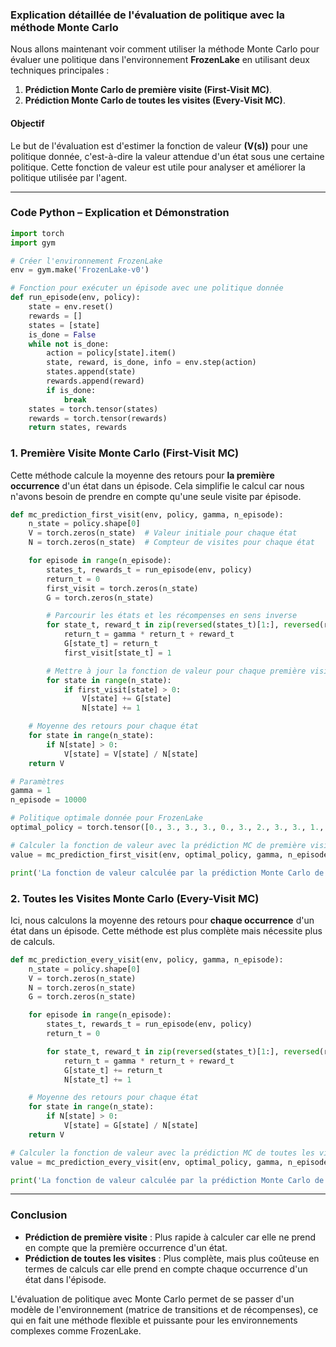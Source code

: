 ### Explication détaillée de l'évaluation de politique avec la méthode Monte Carlo

Nous allons maintenant voir comment utiliser la méthode Monte Carlo pour évaluer une politique dans l'environnement **FrozenLake** en utilisant deux techniques principales :
1. **Prédiction Monte Carlo de première visite (First-Visit MC)**.
2. **Prédiction Monte Carlo de toutes les visites (Every-Visit MC)**.

#### Objectif
Le but de l'évaluation est d'estimer la fonction de valeur **\(V(s)\)** pour une politique donnée, c'est-à-dire la valeur attendue d'un état sous une certaine politique. Cette fonction de valeur est utile pour analyser et améliorer la politique utilisée par l'agent.

---

### Code Python – Explication et Démonstration

```python
import torch
import gym

# Créer l'environnement FrozenLake
env = gym.make('FrozenLake-v0')

# Fonction pour exécuter un épisode avec une politique donnée
def run_episode(env, policy):
    state = env.reset()
    rewards = []
    states = [state]
    is_done = False
    while not is_done:
        action = policy[state].item()
        state, reward, is_done, info = env.step(action)
        states.append(state)
        rewards.append(reward)
        if is_done:
            break
    states = torch.tensor(states)
    rewards = torch.tensor(rewards)
    return states, rewards
```

### 1. **Première Visite Monte Carlo (First-Visit MC)**

Cette méthode calcule la moyenne des retours pour **la première occurrence** d'un état dans un épisode. Cela simplifie le calcul car nous n'avons besoin de prendre en compte qu'une seule visite par épisode.

```python
def mc_prediction_first_visit(env, policy, gamma, n_episode):
    n_state = policy.shape[0]
    V = torch.zeros(n_state)  # Valeur initiale pour chaque état
    N = torch.zeros(n_state)  # Compteur de visites pour chaque état

    for episode in range(n_episode):
        states_t, rewards_t = run_episode(env, policy)
        return_t = 0
        first_visit = torch.zeros(n_state)
        G = torch.zeros(n_state)

        # Parcourir les états et les récompenses en sens inverse
        for state_t, reward_t in zip(reversed(states_t)[1:], reversed(rewards_t)):
            return_t = gamma * return_t + reward_t
            G[state_t] = return_t
            first_visit[state_t] = 1

        # Mettre à jour la fonction de valeur pour chaque première visite
        for state in range(n_state):
            if first_visit[state] > 0:
                V[state] += G[state]
                N[state] += 1

    # Moyenne des retours pour chaque état
    for state in range(n_state):
        if N[state] > 0:
            V[state] = V[state] / N[state]
    return V

# Paramètres
gamma = 1
n_episode = 10000

# Politique optimale donnée pour FrozenLake
optimal_policy = torch.tensor([0., 3., 3., 3., 0., 3., 2., 3., 3., 1., 0., 3., 3., 2., 1., 3.])

# Calculer la fonction de valeur avec la prédiction MC de première visite
value = mc_prediction_first_visit(env, optimal_policy, gamma, n_episode)

print('La fonction de valeur calculée par la prédiction Monte Carlo de première visite :\n', value)
```

### 2. **Toutes les Visites Monte Carlo (Every-Visit MC)**

Ici, nous calculons la moyenne des retours pour **chaque occurrence** d'un état dans un épisode. Cette méthode est plus complète mais nécessite plus de calculs.

```python
def mc_prediction_every_visit(env, policy, gamma, n_episode):
    n_state = policy.shape[0]
    V = torch.zeros(n_state)
    N = torch.zeros(n_state)
    G = torch.zeros(n_state)

    for episode in range(n_episode):
        states_t, rewards_t = run_episode(env, policy)
        return_t = 0

        for state_t, reward_t in zip(reversed(states_t)[1:], reversed(rewards_t)):
            return_t = gamma * return_t + reward_t
            G[state_t] += return_t
            N[state_t] += 1

    # Moyenne des retours pour chaque état
    for state in range(n_state):
        if N[state] > 0:
            V[state] = G[state] / N[state]
    return V

# Calculer la fonction de valeur avec la prédiction MC de toutes les visites
value = mc_prediction_every_visit(env, optimal_policy, gamma, n_episode)

print('La fonction de valeur calculée par la prédiction Monte Carlo de toutes les visites :\n', value)
```

---

### Conclusion

- **Prédiction de première visite** : Plus rapide à calculer car elle ne prend en compte que la première occurrence d'un état.
- **Prédiction de toutes les visites** : Plus complète, mais plus coûteuse en termes de calculs car elle prend en compte chaque occurrence d'un état dans l'épisode.

L'évaluation de politique avec Monte Carlo permet de se passer d'un modèle de l'environnement (matrice de transitions et de récompenses), ce qui en fait une méthode flexible et puissante pour les environnements complexes comme FrozenLake.

